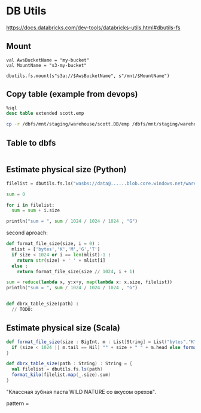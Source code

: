 # DB Utils

https://docs.databricks.com/dev-tools/databricks-utils.html#dbutils-fs

## Mount

```
val AwsBucketName = "my-bucket"
val MountName = "s3-my-bucket"

dbutils.fs.mount(s"s3a://$AwsBucketName", s"/mnt/$MountName")
```

## Copy table (example from devops)

```sql
%sql
desc table extended scott.emp
```

```bash
cp -r /dbfs/mnt/staging/warehouse/scott.DB/emp /dbfs/mnt/staging/warehouse/scott.DB/emp
```

## Table to dbfs

```

```

## Estimate physical size (Python)
```python
filelist = dbutils.fs.ls("wasbs://data@......blob.core.windows.net/warehouse/user.db/tab1")

sum = 0

for i in filelist:
  sum = sum + i.size

println("sum = ", sum / 1024 / 1024 / 1024 , "G")  
```
second aproach:
```python
def format_file_size(size, i = 0) :  
  mlist = ['bytes','K','M','G','T']
  if size < 1024 or i == len(mlist)-1 :    
    return str(size) + ' ' + mlist[i]
  else :    
    return format_file_size(size // 1024, i + 1)

sum = reduce(lambda x, y:x+y, map(lambda x: x.size, filelist))
println("sum = ", sum / 1024 / 1024 / 1024 , "G")  


def dbrx_table_size(path) :
  // TODO:

```

## Estimate physical size (Scala)
```scala
def format_file_size(size : BigInt, m : List[String] = List("bytes","K","M","G","T")) : String = {
  if (size < 1024 || m.tail == Nil) "" + size + " " + m.head else format_file_size(size / 1024, m.tail)
}

def dbrx_table_size(path : String) : String = {
  val filelist = dbutils.fs.ls(path)
  format_kilo(filelist.map(_.size).sum)
}
```







"Классная зубная паста WILD NATURE со вкусом орехов".

pattern =
